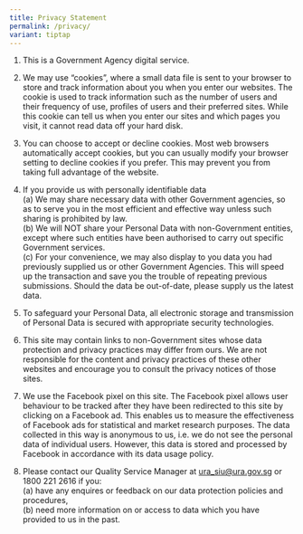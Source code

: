```yaml
---
title: Privacy Statement
permalink: /privacy/
variant: tiptap
---
```

<ol data-tight="true" class="tight"><li><p>This is a Government Agency digital service.</p></li><li><p>We may use “cookies”, where a small data file is sent to your browser to store and track information about you when you enter our websites. The cookie is used to track information such as the number of users and their frequency of use, profiles of users and their preferred sites. While this cookie can tell us when you enter our sites and which pages you visit, it cannot read data off your hard disk.</p></li><li><p>You can choose to accept or decline cookies. Most web browsers automatically accept cookies, but you can usually modify your browser setting to decline cookies if you prefer. This may prevent you from taking full advantage of the website.</p></li><li><p>If you provide us with personally identifiable data<br>(a) We may share necessary data with other Government agencies, so as to serve you in the most efficient and effective way unless such sharing is prohibited by law.<br>(b) We will NOT share your Personal Data with non-Government entities, except where such entities have been authorised to carry out specific Government services.<br>(c) For your convenience, we may also display to you data you had previously supplied us or other Government Agencies. This will speed up the transaction and save you the trouble of repeating previous submissions. Should the data be out-of-date, please supply us the latest data.</p></li><li><p>To safeguard your Personal Data, all electronic storage and transmission of Personal Data is secured with appropriate security technologies.</p></li><li><p>This site may contain links to non-Government sites whose data protection and privacy practices may differ from ours. We are not responsible for the content and privacy practices of these other websites and encourage you to consult the privacy notices of those sites.</p></li><li><p>We use the Facebook pixel on this site. The Facebook pixel allows user behaviour to be tracked after they have been redirected to this site by clicking on a Facebook ad. This enables us to measure the effectiveness of Facebook ads for statistical and market research purposes. The data collected in this way is anonymous to us, i.e. we do not see the personal data of individual users. However, this data is stored and processed by Facebook in accordance with its data usage policy.</p></li><li><p>Please contact our Quality Service Manager at&nbsp;<a href="mailto:ura_siu@ura.gov.sg" rel="noopener noreferrer nofollow" target="_blank">ura_siu@ura.gov.sg</a> or 1800 221 2616 if you:<br>(a) have any enquires or feedback on our data protection policies and procedures,<br>(b) need more information on or access to data which you have provided to us in the past.</p></li></ol><p></p>